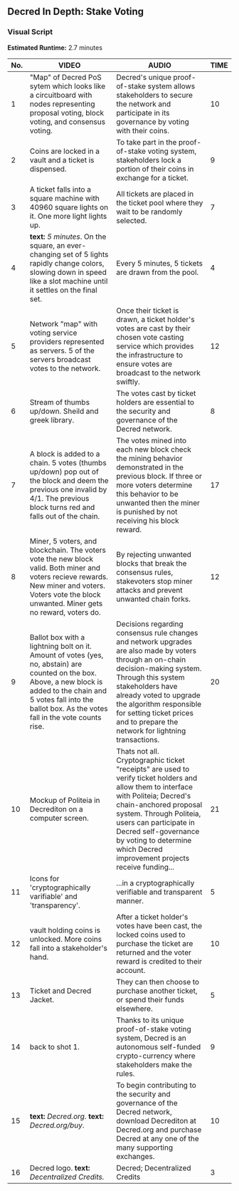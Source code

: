 ## Decred In Depth: Stake Voting
### Visual Script
**Estimated Runtime:** 2.7 minutes

No. | VIDEO | AUDIO | TIME
--- | ----- | ----- | ----
1 | "Map" of Decred PoS sytem which looks like a circuitboard with nodes representing proposal voting, block voting, and consensus voting. | Decred's unique proof-of-stake system allows stakeholders to secure the network and participate in its governance by voting with their coins. | 10
2 | Coins are locked in a vault and a ticket is dispensed. | To take part in the proof-of-stake voting system, stakeholders lock a portion of their coins in exchange for a ticket. | 9
3 | A ticket falls into a square machine with 40960 square lights on it. One more light lights up.  | All tickets are placed in the ticket pool where they wait to be randomly selected. | 7
4 | **text:** *5 minutes*. On the square, an ever-changing set of 5 lights rapidly change colors, slowing down in speed like a slot machine until it settles on the final set. | Every 5 minutes, 5 tickets are drawn from the pool. | 4 
5| Network "map" with voting service providers represented as servers. 5 of the servers broadcast votes to the network. | Once their ticket is drawn, a ticket holder's votes are cast by their chosen vote casting service which provides the infrastructure to ensure votes are broadcast to the network swiftly. | 12
6 | Stream of thumbs up/down. Sheild and greek library. | The votes cast by ticket holders are essential to the security and governance of the Decred network. | 8
7 | A block is added to a chain. 5 votes (thumbs up/down) pop out of the block and deem the previous one invalid by 4/1. The previous block turns red and falls out of the chain. | The votes mined into each new block check the mining behavior demonstrated in the previous block. If three or more voters determine this behavior to be unwanted then the miner is punished by not receiving his block reward. | 17
8 | Miner, 5 voters, and blockchain. The voters vote the new block valid. Both miner and voters recieve rewards. New miner and voters. Voters vote the block unwanted. Miner gets no reward, voters do. | By rejecting unwanted blocks that break the consensus rules, stakevoters stop miner attacks and prevent unwanted chain forks. | 12
9 | Ballot box with a lightning bolt on it. Amount of votes (yes, no, abstain) are counted on the box. Above, a new block is added to the chain and 5 votes fall into the ballot box. As the votes fall in the vote counts rise. | Decisions regarding consensus rule changes and network upgrades are also made by voters through an on-chain decision-making system. Through this system stakeholders have already voted to upgrade the algorithm responsible for setting ticket prices and to prepare the network for lightning transactions. | 20
10 | Mockup of Politeia in Decrediton on a computer screen. | Thats not all. Cryptographic ticket "receipts" are used to verify ticket holders and allow them to interface with Politeia; Decred's chain-anchored proposal system. Through Politeia, users can participate in Decred self-governance by voting to determine which Decred improvement projects receive funding... | 21
11| Icons for 'cryptographically varifiable' and 'transparency'. | ...in a cryptographically verifiable and transparent manner. | 5
12 | vault holding coins is unlocked. More coins fall into a stakeholder's hand. | After a ticket holder's votes have been cast, the locked coins used to purchase the ticket are returned and the voter reward is credited to their account.  | 10
13| Ticket and Decred Jacket. | They can then choose to purchase another ticket, or spend their funds elsewhere. | 5
14 | back to shot 1. | Thanks to its unique proof-of-stake voting system, Decred is an autonomous self-funded crypto-currency where stakeholders make the rules. | 9
15 | **text:** *Decred.org*. **text:** *Decred.org/buy*. | To begin contributing to the security and governance of the Decred network, download Decrediton at Decred.org and purchase Decred at any one of the many supporting exchanges. | 10
16 | Decred logo. **text:** *Decentralized Credits.* | Decred; Decentralized Credits | 3
 